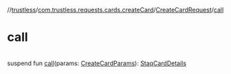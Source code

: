 //[trustless](../../../index.md)/[com.trustless.requests.cards.createCard](../index.md)/[CreateCardRequest](index.md)/[call](call.md)

# call

\
suspend fun [call](call.md)(params: [CreateCardParams](../-create-card-params/index.md)): [StaqCardDetails](../../com.trustless.requests.cards/-staq-card-details/index.md)
